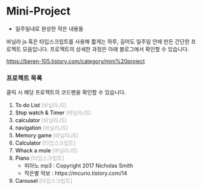 # Mini-Project
- 일주일내로 완성한 작은 내용들

바닐라 js 혹은 타입스크립트를 사용해 짧게는 하루, 길어도 일주일 안에 만든 간단한 프로젝트 모음입니다.
프로젝트의 상세한 과정은 아래 블로그에서 확인할 수 있습니다.

https://beren-105.tistory.com/category/mini%20project


<h3>프로젝트 목록</h3>
<p>클릭 시 해당 프로젝트의 코드펜을 확인할 수 있습니다.</p>
<ol>
    <li>
        <a href="https://codepen.io/beren-105/pen/BaPRYxb" target="_blank" style="text-decoration: none; color: #000;">
            To do List
        </a>
        <span style="color: #aaa;"> [바닐라JS]</span>
    </li>
    <li>
        <a href="https://codepen.io/beren-105/pen/wvxrNWe" target="_blank" style="text-decoration: none; color: #000;">
            Stop watch & Timer
        </a>
        <span style="color: #aaa;"> [바닐라JS]</span>
    </li>
    <li>
        <a href="https://codepen.io/beren-105/pen/OJwErOj" target="_blank" style="text-decoration: none; color: #000;">
            calculator
        </a>
        <span style="color: #aaa;"> [바닐라JS]</span>
    </li>
    <li>
        <a href="https://codepen.io/beren-105/pen/WNKmKvj" target="_blank" style="text-decoration: none; color: #000;">
            navigation
        </a>
        <span style="color: #aaa;"> [바닐라JS]</span>
    </li>
    <li>
        <a href="" style="text-decoration: none; color: #000;">
            Memory game
        </a>
        <span style="color: #aaa;"> [바닐라JS]</span>
    </li>
    <li>
        <a href="https://codepen.io/beren-105/pen/eYLOMOY" target="_blank" style="text-decoration: none; color: #000;">
            Calculator
        </a>
        <span style="color: #aaa;"> [타입스크립트]</span>
    </li>
    <li>
        <a href="https://codepen.io/beren-105/pen/MWqYgVB" target="_blank" style="text-decoration: none; color: #000;">
            Whack a mole
        </a>
        <span style="color: #aaa;"> [바닐라JS]</span>
    </li>
    <li>
        <a href="https://palying-piano.netlify.app/" target="_blank" style="text-decoration: none; color: #000;">
            Piano
        </a>
        <span style="color: #aaa;"> [타입스크립트]</span>
        <ul>
            <li>피아노 mp3 : Copyright 2017 Nicholas Smith </li>
            <li>작은별 악보 : https://mcurio.tistory.com/14</li>
        </ul>
    </li>
    <li>
        <a href="https://codepen.io/beren-105/pen/gOddgVR" target="_blank" style="text-decoration: none; color: #000;">
            Carousel
        </a>
        <span style="color: #aaa;"> [타입스크립트]</span>
    </li>
</ol>
